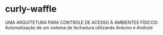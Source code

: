 # curly-waffle
UMA ARQUITETURA PARA CONTROLE DE ACESSO À AMBIENTES FÍSICOS: Automatização de um sistema de fechadura utilizando Arduino e Android
